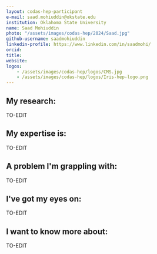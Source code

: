 ```yaml
---
layout: codas-hep-participant
e-mail: saad.mohiuddin@okstate.edu  
institution: Oklahoma State University  
name: Saad Mohiuddin
photo: "/assets/images/codas-hep/2024/Saad.jpg"
github-username: saadmohiuddin
linkedin-profile: https://www.linkedin.com/in/saadmohi/ 
orcid:
title:
website:
logos:
    - /assets/images/codas-hep/logos/CMS.jpg
    - /assets/images/codas-hep/logos/Iris-hep-logo.png
---
```

## My research:
TO-EDIT

## My expertise is:
TO-EDIT

## A problem I'm grappling with:
TO-EDIT

## I've got my eyes on:
TO-EDIT

## I want to know more about:
TO-EDIT
